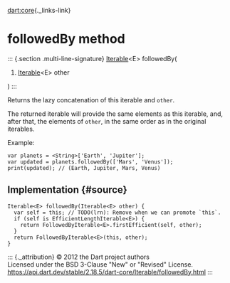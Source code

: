 [dart:core](../../dart-core/dart-core-library){._links-link}

followedBy method
=================

::: {.section .multi-line-signature}
[Iterable](../iterable-class)\<E\> followedBy(

1.  [Iterable](../iterable-class)\<E\> other

)
:::

Returns the lazy concatenation of this iterable and `other`.

The returned iterable will provide the same elements as this iterable,
and, after that, the elements of `other`, in the same order as in the
original iterables.

Example:

``` {.language-dart data-language="dart"}
var planets = <String>['Earth', 'Jupiter'];
var updated = planets.followedBy(['Mars', 'Venus']);
print(updated); // (Earth, Jupiter, Mars, Venus)
```

Implementation {#source}
--------------

``` {.language-dart data-language="dart"}
Iterable<E> followedBy(Iterable<E> other) {
  var self = this; // TODO(lrn): Remove when we can promote `this`.
  if (self is EfficientLengthIterable<E>) {
    return FollowedByIterable<E>.firstEfficient(self, other);
  }
  return FollowedByIterable<E>(this, other);
}
```

::: {._attribution}
© 2012 the Dart project authors\
Licensed under the BSD 3-Clause \"New\" or \"Revised\" License.\
<https://api.dart.dev/stable/2.18.5/dart-core/Iterable/followedBy.html>
:::
